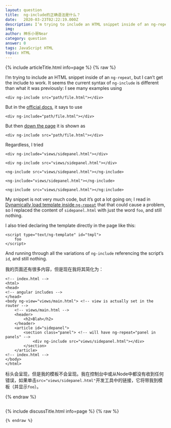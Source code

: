 ```yaml
---
layout: question
title:  ng-include的正确语法是什么？
date:   2020-03-23T02:22:19.000Z
description: I’m trying to include an HTML snippet inside of an ng-repeat, but I can’t get...
img: 
author: 神乐小哥Near
category: question
answer: 0
tags: JavaScript HTML
topic: HTML
---
```

<div class="article-root">
  <div class="article">
    {% include articleTitle.html info=page %}
    {% raw %}
    <div class="article-content"><p>I’m trying to include an HTML snippet inside of an <code>ng-repeat</code>, but I can’t get the include to work. It seems the current syntax of <code>ng-include</code> is different than what it was previously: I see many examples using</p>

<pre><code>&lt;div ng-include src="path/file.html"&gt;&lt;/div&gt;
</code></pre>

<p>But in the <a href="https://code.angularjs.org/1.1.0/docs/api/ng.directive:ngInclude#Usage" rel="nofollow noreferrer">official docs</a>, it says to use</p>

<pre><code>&lt;div ng-include="path/file.html"&gt;&lt;/div&gt;
</code></pre>

<p>But then <a href="https://code.angularjs.org/1.1.0/docs/api/ng.directive:ngInclude#Example" rel="nofollow noreferrer">down the page</a> it is shown as</p>

<pre><code>&lt;div ng-include src="path/file.html"&gt;&lt;/div&gt;
</code></pre>

<p>Regardless, I tried</p>

<pre class="lang-html prettyprint-override"><code>&lt;div ng-include="views/sidepanel.html"&gt;&lt;/div&gt;
</code></pre>

<pre class="lang-html prettyprint-override"><code>&lt;div ng-include src="views/sidepanel.html"&gt;&lt;/div&gt;
</code></pre>

<pre class="lang-html prettyprint-override"><code>&lt;ng-include src="views/sidepanel.html"&gt;&lt;/ng-include&gt;
</code></pre>

<pre class="lang-html prettyprint-override"><code>&lt;ng-include="views/sidepanel.html"&gt;&lt;/ng-include&gt;
</code></pre>

<pre class="lang-html prettyprint-override"><code>&lt;ng:include src="views/sidepanel.html"&gt;&lt;/ng:include&gt;
</code></pre>

<p>My snippet is not very much code, but it’s got a lot going on; I read in <a href="https://stackoverflow.com/questions/12361680/">Dynamically load template inside <code>ng-repeat</code></a> that that could cause a problem, so I replaced the content of <code>sidepanel.html</code> with just the word <code>foo</code>, and still nothing.</p>

<p>I also tried declaring the template directly in the page like this:</p>

<pre><code>&lt;script type="text/ng-template" id="tmpl"&gt;<font></font>
    foo<font></font>
&lt;/script&gt;<font></font>
</code></pre>

<p>And running through all the variations of <code>ng-include</code> referencing the script’s <code>id</code>, and still nothing.</p>

<p><font style="vertical-align: inherit;"><font style="vertical-align: inherit;">我的页面还有很多内容，但是现在我将其简化为：</font></font></p>

<pre><code>&lt;!-- index.html --&gt;<font></font>
&lt;html&gt;<font></font>
&lt;head&gt;<font></font>
&lt;!-- angular includes --&gt;<font></font>
&lt;/head&gt;<font></font>
&lt;body ng-view="views/main.html"&gt; &lt;!-- view is actually set in the router --&gt;<font></font>
    &lt;!-- views/main.html --&gt;<font></font>
    &lt;header&gt;<font></font>
        &lt;h2&gt;Blah&lt;/h2&gt;<font></font>
    &lt;/header&gt;<font></font>
    &lt;article id="sidepanel"&gt;<font></font>
        &lt;section class="panel"&gt; &lt;!-- will have ng-repeat="panel in panels" --&gt;<font></font>
            &lt;div ng-include src="views/sidepanel.html"&gt;&lt;/div&gt;<font></font>
        &lt;/section&gt;<font></font>
    &lt;/article&gt;<font></font>
&lt;!-- index.html --&gt;<font></font>
&lt;/body&gt;<font></font>
&lt;/html&gt;<font></font>
</code></pre>

<p><font style="vertical-align: inherit;"><font style="vertical-align: inherit;">标头会呈现，但是我的模板不会呈现。</font><font style="vertical-align: inherit;">我在控制台中或从Node中都没有收到任何错误，如果单击</font></font><code>src="views/sidepanel.html"</code><font style="vertical-align: inherit;"><font style="vertical-align: inherit;">开发工具中</font><font style="vertical-align: inherit;">的链接</font><font style="vertical-align: inherit;">，它将带我到模板（并显示</font></font><code>foo</code><font style="vertical-align: inherit;"><font style="vertical-align: inherit;">）。</font></font></p></div>
    {% endraw %}
  </div>
  <p style="height: 0;width:0;overflow: hidden;"> 第2643篇《ng-include的正确语法是什么？》来自Winter(https://github.com/aiyld/aiyld.github.io)的站点</p>
  <div class="discuss-wrapper">
    {% include discussTitle.html info=page %}
    {% raw %}
    
    {% endraw %}
  </div>
<div>
